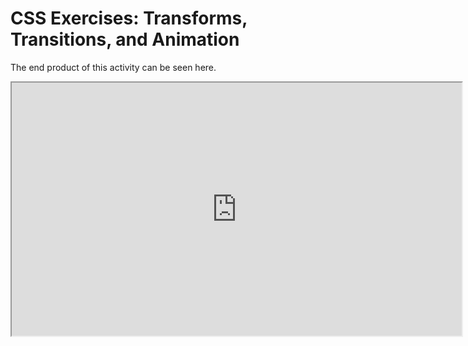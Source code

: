 # CSS Exercises: Transforms, Transitions, and Animation

The end product of this activity can be seen here.

<iframe src="http://figureandsound.com/landlord-view" width="720" height="405"></iframe>
